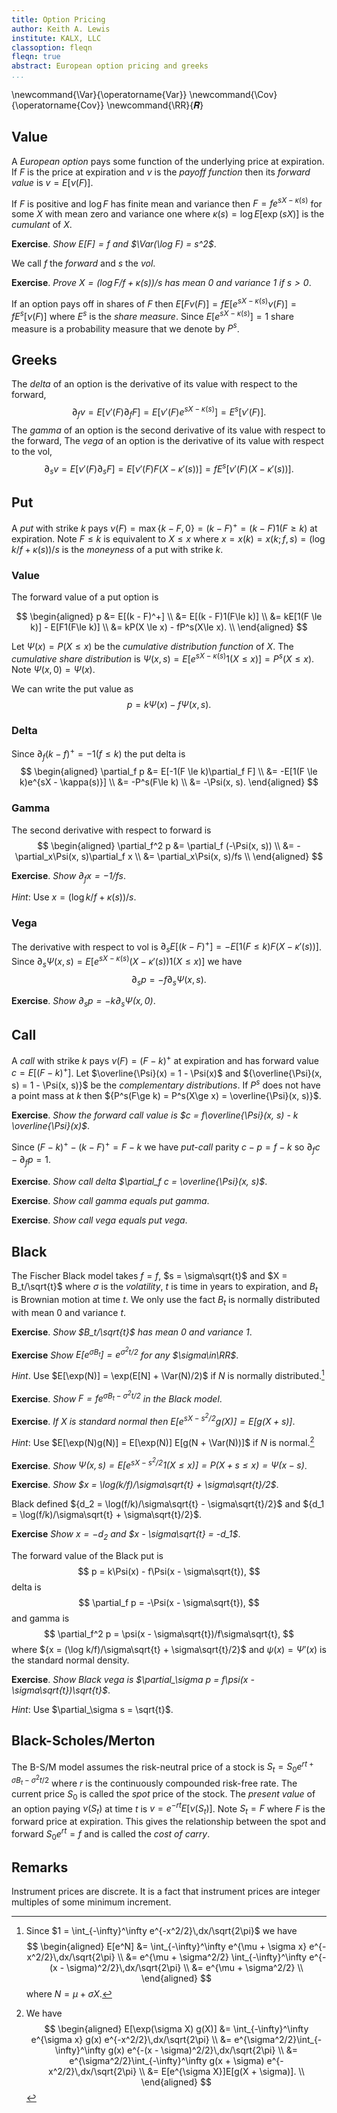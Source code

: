 ```yaml
---
title: Option Pricing
author: Keith A. Lewis
institute: KALX, LLC
classoption: fleqn
fleqn: true
abstract: European option pricing and greeks
...
```


\newcommand{\Var}{\operatorname{Var}}
\newcommand{\Cov}{\operatorname{Cov}}
\newcommand{\RR}{𝑹}

## Value

A _European option_ pays some function of the underlying price at expiration.
If $F$ is the price at expiration and $\nu$ is the _payoff function_
then its _forward value_ is ${v = E[\nu(F)]}$.

If $F$ is positive and $\log F$ has finite mean and variance then
$F = fe^{sX - \kappa(s)}$ for some $X$ with mean zero and variance one
where $\kappa(s) = \log E[\exp(sX)]$ is the _cumulant_ of $X$.

__Exercise__. _Show $E[F] = f$ and $\Var(\log F) = s^2$_.

We call $f$ the _forward_ and $s$ the _vol_.

__Exercise__. _Prove ${X = (\log F/f + \kappa(s))/s}$ has mean 0 and variance 1 if $s > 0$_.

If an option pays off in shares of $F$ then 
$E[F\nu(F)] = fE[ e^{sX - \kappa(s)}\nu(F)] = fE^s[\nu(F)]$
where $E^s$ is the _share measure_.
Since $E[e^{sX - \kappa(s)}] = 1$ share measure is a probability measure
that we denote by $P^s$.

## Greeks

The _delta_ of an option is the derivative of its value with respect to the forward,
$$
	\partial_f v = E[\nu'(F)\partial_f F] = E[\nu'(F)e^{sX - \kappa(s)}] = E^s[\nu'(F)].
$$
The _gamma_ of an option is the second derivative of its value with respect to the forward,
The _vega_ of an option is the derivative of its value with respect to the vol,
$$
	\partial_s v = E[\nu'(F)\partial_s F] = E[\nu'(F) F (X - \kappa'(s))] = f E^s[\nu'(F) (X - \kappa'(s))].
$$

## Put

A _put_ with strike $k$ pays $\nu(F) = {\max\{k - F, 0\}} = {(k - F)^+} = {(k - F)1(F\ge k)}$ at expiration.
Note $F\le k$ is equivalent to $X\le x$ where
${x = x(k) = x(k;f,s) = (\log k/f + \kappa(s))/s}$
is the _moneyness_ of a put with strike $k$.

### Value

The forward value of a put option is

$$
\begin{aligned}
	p &= E[(k - F)^+] \\
	&= E[(k - F)1(F\le k)] \\
	&= kE[1(F \le k)] - E[F1(F\le k)] \\
	&= kP(X \le x) - fP^s(X\le x). \\
\end{aligned}
$$

Let $\Psi(x) = P(X\le x)$ be the _cumulative distribution function_ of $X$.
The _cumulative share distribution_ is
${\Psi(x, s) = E[e^{sX - \kappa(s)} 1(X\le x)] = P^s(X\le x)}$.
Note ${\Psi(x, 0) = \Psi(x)}$.

We can write the put value as
$$
	p = k\Psi(x) - f\Psi(x, s).
$$

### Delta

Since $\partial_f (k - f)^+ = -1(f \le k)$ the put delta is
$$
\begin{aligned}
	\partial_f p &= E[-1(F \le k)\partial_f F] \\
	&= -E[1(F \le k)e^{sX - \kappa(s)}] \\
	&= -P^s(F\le k) \\
	&= -\Psi(x, s).
\end{aligned}
$$

### Gamma

The second derivative with respect to forward is
$$
\begin{aligned}
	\partial_f^2 p &= \partial_f (-\Psi(x, s)) \\
	&= -\partial_x\Psi(x, s)\partial_f x \\
	&= \partial_x\Psi(x, s)/fs \\
\end{aligned}
$$

__Exercise__. _Show $\partial_f x = -1/fs$_.

_Hint_: Use $x = (\log k/f + \kappa(s))/s$.

### Vega

The derivative with respect to vol is
$\partial_s E[(k - F)^+] = {-E[1(F\le k)F(X - \kappa'(s))]}$.
Since $\partial_s \Psi(x, s) = {E[e^{sX - \kappa(s)}(X - \kappa'(s))1(X\le x)]}$
we have
$$
	\partial_s p = -f\partial_s\Psi(x, s).
$$

__Exercise__. _Show $\partial_s p = -k\partial_s\Psi(x, 0)$_.

## Call

A _call_ with strike $k$ pays ${\nu(F) = (F - k)^+}$ at expiration
and has forward value ${c = E[(F - k)^+]}$.
Let $\overline{\Psi}(x) = 1 - \Psi(x)$ and
${\overline{\Psi}(x, s) = 1 - \Psi(x, s)}$ be the _complementary distributions_.
If $P^s$ does not have a point mass at $k$ then
${P^s(F\ge k) = P^s(X\ge x) = \overline{\Psi}(x, s)}$.

__Exercise__. _Show the forward call value is $c = f\overline{\Psi}(x, s) - k \overline{\Psi}(x)$_.

Since ${(F - k)^+ - (k - F)^+ = F - k}$ we have _put-call_ parity ${c - p = f - k}$
so $\partial_f c - \partial_f p = 1$.

__Exercise__. _Show call delta $\partial_f c = \overline{\Psi}(x, s)$_.

__Exercise__. _Show call gamma equals put gamma_.

__Exercise__. _Show call vega equals put vega_.

## Black

The Fischer Black model takes $f = f$, $s = \sigma\sqrt{t}$ and $X = B_t/\sqrt{t}$ where
$\sigma$ is the _volatility_, $t$ is time in years to expiration, and
$B_t$ is Brownian motion at time $t$. We only use the fact $B_t$ is normally distributed
with mean 0 and variance $t$.

__Exercise__. _Show $B_t/\sqrt{t}$ has mean 0 and variance 1_.

__Exercise__ _Show $E[e^{\sigma B_t}] = e^{\sigma^2t/2}$ for any $\sigma\in\RR$_.

_Hint_. Use $E[\exp(N)] = \exp(E[N] + \Var(N)/2)$ if $N$ is normally distributed.[^1]

[^1]: Since $1 = \int_{-\infty}^\infty e^{-x^2/2}\,dx/\sqrt{2\pi}$ we have
$$
\begin{aligned}
E[e^N] &= \int_{-\infty}^\infty e^{\mu + \sigma x} e^{-x^2/2}\,dx/\sqrt{2\pi} \\
&= e^{\mu + \sigma^2/2} \int_{-\infty}^\infty e^{-(x - \sigma)^2/2}\,dx/\sqrt{2\pi} \\
&= e^{\mu + \sigma^2/2} \\
\end{aligned}
$$
where $N = \mu + \sigma X$.

__Exercise__. _Show $F = fe^{\sigma B_t - \sigma^2t/2}$ in the Black model_.

__Exercise__. _If $X$ is standard normal then $E[e^{sX - s^2/2}g(X)] = E[g(X + s)]$_.

_Hint_: Use $E[\exp(N)g(N)] = E[\exp(N)] E[g(N + \Var(N))]$ if $N$ is normal.[^2]

[^2]: We have
$$
\begin{aligned}
E[\exp(\sigma X) g(X)]
&= \int_{-\infty}^\infty e^{\sigma x} g(x) e^{-x^2/2}\,dx/\sqrt{2\pi} \\
&= e^{\sigma^2/2}\int_{-\infty}^\infty g(x) e^{-(x - \sigma)^2/2}\,dx/\sqrt{2\pi} \\
&= e^{\sigma^2/2}\int_{-\infty}^\infty g(x + \sigma) e^{-x^2/2}\,dx/\sqrt{2\pi} \\
&= E[e^{\sigma X}]E[g(X + \sigma)]. \\
\end{aligned}
$$

__Exercise__. _Show $\Psi(x, s) = E[e^{sX - s^2/2}1(X\le x)] = P(X + s\le x) = \Psi(x - s)$_.

__Exercise__. _Show $x = \log(k/f)/\sigma\sqrt{t} + \sigma\sqrt{t}/2$_.

Black defined ${d_2 = \log(f/k)/\sigma\sqrt{t} - \sigma\sqrt{t}/2}$
and ${d_1 = \log(f/k)/\sigma\sqrt{t} + \sigma\sqrt{t}/2}$.

__Exercise__ _Show $x = -d_2$ and $x - \sigma\sqrt{t} = -d_1$_.

The forward value of the Black put is
$$
	p = k\Psi(x) - f\Psi(x - \sigma\sqrt{t}),
$$
delta is 
$$
	\partial_f p = -\Psi(x - \sigma\sqrt{t}),
$$
and gamma is 
$$
	\partial_f^2 p = \psi(x - \sigma\sqrt{t})/f\sigma\sqrt{t},
$$
where ${x = (\log k/f)/\sigma\sqrt{t} + \sigma\sqrt{t}/2}$
and $\psi(x) = \Psi'(x)$ is the standard normal density.

__Exercise__. _Show Black vega is $\partial_\sigma p = f\psi(x - \sigma\sqrt{t})\sqrt{t}$_.

_Hint_: Use $\partial_\sigma s = \sqrt{t}$.

## Black-Scholes/Merton

The B-S/M model assumes the risk-neutral price of a stock is
${S_t = S_0e^{rt + \sigma B_t - \sigma^2t/2}}$ where $r$ is the continuously
compounded risk-free rate.  The current price $S_0$ is called the _spot_
price of the stock.  The _present value_ of an option paying $\nu(S_t)$
at time $t$ is ${v = e^{-rt}E[\nu(S_t)]}$.  Note ${S_t = F}$ where $F$ is
the forward price at expiration. This gives the relationship between
the spot and forward $S_0e^{rt} = f$ and is called the _cost of carry_.

## Remarks

Instrument prices are discrete.
It is a fact that instrument prices are integer multiples of some minimum increment.

